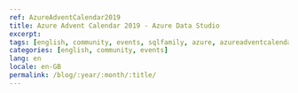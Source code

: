```yaml
---
ref: AzureAdventCalendar2019
title: Azure Advent Calendar 2019 - Azure Data Studio
excerpt: 
tags: [english, community, events, sqlfamily, azure, azureadventcalendar, wip]
categories: [english, community, events]
lang: en
locale: en-GB
permalink: /blog/:year/:month/:title/
---
```


